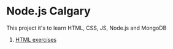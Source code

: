 # Node.js Calgary

This project it's to learn HTML, CSS, JS, Node.js and MongoDB

1. [HTML exercises](html)
